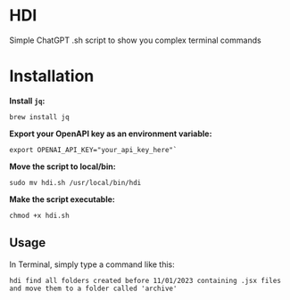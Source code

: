 # HDI

Simple ChatGPT .sh script to show you complex terminal commands


# Installation

**Install `jq`:**

    brew install jq

**Export your OpenAPI key as an environment variable:** 

    export OPENAI_API_KEY="your_api_key_here"`

**Move the script to local/bin:**

    sudo mv hdi.sh /usr/local/bin/hdi

**Make the script executable:**

    chmod +x hdi.sh





## Usage
In Terminal, simply type a command like this:

    hdi find all folders created before 11/01/2023 containing .jsx files and move them to a folder called 'archive'
